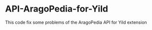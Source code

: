 API-AragoPedia-for-Yild
=======================

This code fix some problems of the AragoPedia API for Yild extension
